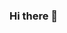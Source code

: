 ### Hi there 👋

<!--
**StevenSMC/StevenSMC** is a ✨ _special_ ✨ repository because its `README.md` (this file) appears on your GitHub profile.

Here are some ideas to get you started:

- 🔭 I’m currently Studying in BSU Alangilan Campus
- 🌱 I’m currently learning Robotics 2 
- 👯 I’m looking to collaborate on my classmates
- 🤔 I’m looking for help with my groupmates
- 💬 Ask me about myself 
- 📫 How to reach me: https://www.facebook.com/steven.cometa.7?mibextid=ZbWKwL
- 😄 Pronouns: Venven
- ⚡ Fun fact: None
-->
